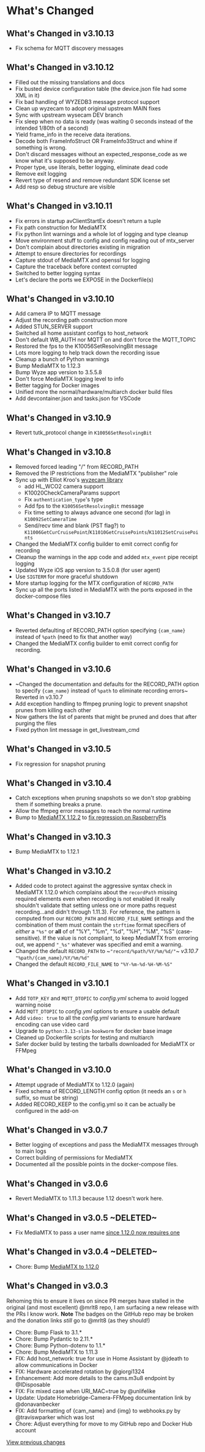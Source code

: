 # What's Changed

## What's Changed in v3.10.13

- Fix schema for MQTT discovery messages

## What's Changed in v3.10.12

- Filled out the missing translations and docs
- Fix busted device configuration table (the device.json file had some XML in it)
- Fix bad handling of WYZEDB3 message protocol support
- Clean up wyzecam to adopt original upstream MAIN fixes
- Sync with upstream wysecam DEV branch
- Fix sleep when no data is ready (was waiting 0 seconds instead of the intended 1/80th of a second)
- Yield frame_info in the receive data iterations.
- Decode both FrameInfoStruct OR FrameInfo3Struct and whine if something is wrong.
- Don't discard messages without an expected_response_code as we know what it's supposed to be anyway.
- Proper type, use literals, better logging, eliminate dead code
- Remove exit logging
- Revert type of resend and remove redundant SDK license set
- Add resp so debug structure are visible

## What's Changed in v3.10.11

- Fix errors in startup avClientStartEx doesn't return a tuple
- Fix path construction for MediaMTX
- Fix python lint warnings and a whole lot of logging and type cleanup
- Move environment stuff to config and config reading out of mtx_server
- Don't complain about directories existing in migration
- Attempt to ensure directories for recordings
- Capture stdout of MediaMTX and openssl for logging
- Capture the traceback before context corrupted
- Switched to better logging syntax
- Let's declare the ports we EXPOSE in the Dockerfile(s)

## What's Changed in v3.10.10

- Add camera IP to MQTT message
- Adjust the recording path construction more
- Added STUN_SERVER support
- Switched all home assistant configs to host_network
- Don't default WB_AUTH nor MQTT on and don't force the MQTT_TOPIC
- Restored the fps to the K10056SetResolvingBit message
- Lots more logging to help track down the recording issue
- Cleanup a bunch of Python warnings
- Bump MediaMTX to 1.12.3
- Bump Wyze app version to 3.5.5.8
- Don't force MediaMTX logging level to info
- Better tagging for Docker images
- Unified more the normal/hardware/multiarch docker build files
- Add devcontainer.json and tasks.json for VSCode

## What's Changed in v3.10.9

- Revert tutk_protocol change in `K10056SetResolvingBit`

## What's Changed in v3.10.8

- Removed forced leading "/" from RECORD_PATH
- Removed the IP restrictions from the MediaMTX "publisher" role
- Sync up with Elliot Kroo's [wyzecam library](https://github.com/kroo/wyzecam)
  - add HL_WCO2 camera support
  - K10020CheckCameraParams support
  - Fix `authentication_type`'s type
  - Add fps to the `K10056SetResolvingBit` message
  - Fix time setting to always advance one second (for lag) in `K10092SetCameraTime`
  - Send/recv time and blank (PST flag?) to `K11006GetCurCruisePoint`/`K11010GetCruisePoints`/`K11012SetCruisePoints`
- Changed the MediaMTX config builder to emit correct config for recording
- Cleanup the warnings in the app code and added `mtx_event` pipe receipt logging
- Updated Wyze iOS app version to 3.5.0.8 (for user agent)
- Use `SIGTERM` for more graceful shutdown
- More startup logging for the MTX configuration of `RECORD_PATH`
- Sync up all the ports listed in MediaMTX with the ports exposed in the docker-compose files

## What's Changed in v3.10.7

- Reverted defaulting of RECORD_PATH option specifying `{cam_name}` instead of `%path` (need to fix that another way)
- Changed the MediaMTX config builder to emit correct config for recording.
  
## What's Changed in v3.10.6

- ~Changed the documentation and defaults for the RECORD_PATH option to specify `{cam_name}` instead of `%path` to
  eliminate recording errors~ Reverted in v3.10.7
- Add exception handling to ffmpeg pruning logic to prevent snapshot prunes from killing each other
- Now gathers the list of parents that might be pruned and does that after purging the files
- Fixed python lint message in get_livestream_cmd

## What's Changed in v3.10.5

- Fix regression for snapshot pruning

## What's Changed in v3.10.4

- Catch exceptions when pruning snapshots so we don't stop grabbing them if something breaks a prune.
- Allow the ffmpeg error messages to reach the normal runtime
- Bump to [MediaMTX 1.12.2](https://github.com/bluenviron/mediamtx/releases/tag/v1.12.2) to [fix regression on RaspberryPIs](https://github.com/bluenviron/mediamtx/compare/v1.12.1...v1.12.2)

## What's Changed in v3.10.3

- Bump MediaMTX to 1.12.1

## What's Changed in v3.10.2

- Added code to protect against the aggressive syntax check in MediaMTX 1.12.0 which
  complains about the `recordPath` missing required elements even when recording is
  not enabled (it really shouldn't validate that setting unless one or more paths
  request recording...and didn't through 1.11.3).
  For reference, the pattern is computed from our `RECORD_PATH` and `RECORD_FILE_NAME`
  settings and the combination of them must contain the `strftime` format specifiers
  of *either* a `"%s"` or **all** of of "%Y", "%m", "%d", "%H", "%M", "%S" (case-sensitive).
  If the value is not compliant, to keep MediaMTX from erroring out, we append `"_%s"` whatever
  was specified and emit a warning.
- Changed the default `RECORD_PATH` to ~`"record/%path/%Y/%m/%d/"`~ *v3.10.7* `"%path/{cam_name}/%Y/%m/%d"`
- Changed the default `RECORD_FILE_NAME` to `"%Y-%m-%d-%H-%M-%S"`

## What's Changed in v3.10.1

- Add `TOTP_KEY` and `MQTT_DTOPIC` to *config.yml* schema to avoid logged warning noise
- Add `MQTT_DTOPIC` to *config.yml* options to ensure a usable default
- Add `video: true` to all the *config.yml* variants to ensure hardware encoding can
  use video card
- Upgrade to `python:3.13-slim-bookworm` for docker base image
- Cleaned up Dockerfile scripts for testing and multiarch
- Safer docker build by testing the tarballs downloaded for MediaMTX or FFMpeg

## What's Changed in v3.10.0

- Attempt upgrade of MediaMTX to 1.12.0 (again)
- Fixed schema of RECORD_LENGTH config option (it needs an `s` or `h` suffix, so must be string)
- Added RECORD_KEEP to the config.yml so it can be actually be configured in the add-on

## What's Changed in v3.0.7

- Better logging of exceptions and pass the MediaMTX messages through to main logs
- Correct building of permissions for MediaMTX
- Documented all the possible points in the docker-compose files.

## What's Changed in v3.0.6

- Revert MediaMTX to 1.11.3 because 1.12 doesn't work here.

## What's Changed in v3.0.5 ~DELETED~

- Fix MediaMTX to pass a user name [since 1.12.0 now requires one](https://github.com/bluenviron/mediamtx/compare/v1.11.3...v1.12.0#diff-b5c575fc54691bae05c5cc598fac91c97876b3d15687c359f970a8b832ab3ab6R23-R41)

## What's Changed in v3.0.4  ~DELETED~

- Chore: Bump [MediaMTX to 1.12.0](https://github.com/bluenviron/mediamtx/releases/tag/v1.12.0)

## What's Changed in v3.0.3

Rehoming this to ensure it lives on since PR merges have stalled in the original (and most excellent) @mrlt8 repo, I am surfacing a new
release with the PRs I know work. **Note** The badges on the GitHub repo may be broken and the donation links *still* go to @mrlt8 (as they should!)

- Chore: Bump Flask to 3.1.*
- Chore: Bump Pydantic to 2.11.*
- Chore: Bump Python-dotenv to 1.1.*
- Chore: Bump MediaMTX to 1.11.3
- FIX: Add host_network: true for use in Home Assistant by @jdeath to allow communications in Docker
- FIX: Hardware accelerated rotation by @giorgi1324
- Enhancement: Add more details to the cams.m3u8 endpoint by @IDisposable
- FIX: Fix mixed case when URI_MAC=true by @unlifelike
- Update: Update Homebridge-Camera-FFMpeg documentation link by @donavanbecker
- FIX: Add formatting of {cam_name} and {img} to webhooks.py by @traviswparker which was lost
- Chore: Adjust everything for move to my GitHub repo and Docker Hub account

[View previous changes](https://github.com/idisposable/docker-wyze-bridge/releases)
